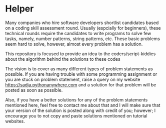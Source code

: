 # Helper

Many companies who hire software developers shortlist candidates based on a coding skill assessment round. Usually (espcially for beginners), these technical rounds require the candidates to write programs to solve few tasks, namely, number patterns, string patterns, etc.
These basic problems seem hard to solve, however, almost every problem has a solution.

This repository is focused to provide an idea to the coders/script-kiddies about the algorithm behind the solutions to these codes

The vision is to cover as many different types of problem statements as possible. 
If you are having trouble with some programming assignment or you are stuck on problem statement, raise a query on my website https://sadja.pythonanywhere.com and a solution for that problem will be posted as soon as possible.

Also, if you have a better solutions for any of the problem statements mentioned here, feel free to contact me about that and I will make sure that your version of the solution is posted along with credit of you; however; I encourage you to not copy and paste solutions mentioned on tutorial websites.
